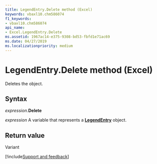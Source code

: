 ```yaml
---
title: LegendEntry.Delete method (Excel)
keywords: vbaxl10.chm586074
f1_keywords:
- vbaxl10.chm586074
api_name:
- Excel.LegendEntry.Delete
ms.assetid: 1967ac14-e375-9308-bd53-fbfd1e71ac69
ms.date: 04/27/2019
ms.localizationpriority: medium
---
```



# LegendEntry.Delete method (Excel)

Deletes the object.


## Syntax

_expression_.**Delete**

_expression_ A variable that represents a **[LegendEntry](excel.legendentry(object).md)** object.


## Return value

Variant




[!include[Support and feedback](~/includes/feedback-boilerplate.md)]